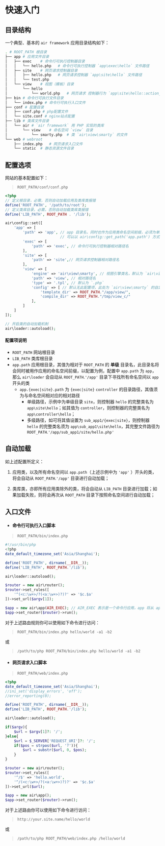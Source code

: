 # 快速入门

## 目录结构

一个典型、基本的 `air framework` 应用目录结构如下： 

```sh
. # ROOT_PATH 根目录
├── app # 应用文件目录
│   ├── exec    # 命令行可执行控制器目录
│   │   └── hello.php   # 命令行可执行控制器 `app\exec\hello` 文件路径
│   ├── site    # 网页请求控制器目录
│   │   ├── hello.php   # 网页请求控制器 `app\site\hello` 文件路径 
│   │   └── test.php
│   └── view    # 视图（模板）目录
│       └── hello
│           └── world.php   # 网页请求 控制器行为 `app\site\hello::action_world()` 的默认视图文件路径
├── bin # 命令行可执行文件目录
│   └── index.php # 命令行可执行入口文件
├── conf # 配置目录
│   ├── conf.php # php配置文件
│   └── site.conf # nginx站点配置
├── lib # 类库文件目录
│   └── air # `air framework` 用 PHP 实现的类库 
│       └── view    # 命名空间 `view` 目录 
│           └── smarty.php  # 类 `air\view\smarty` 的文件
└── web # webroot
    ├── index.php   # 网页请求入口文件
    └── static  # 静态资源文件目录
```

## 配置选项

网站的基本配置如下：

>`ROOT_PATH/conf/conf.php` 

```php
<?php
// 定义根目录，必需，否则自动加载应用及类库类报错
define('ROOT_PATH', '/path/to/root');
// 定义类库目录，必需，否则自动加载类库类报错
define('LIB_PATH', ROOT_PATH . '/lib');

air\config::set([
    'app' => [
        'path' => 'app', // app 目录名，同时也作为应用类命名空间前缀，必须为单级目录名
                         // 可以以 air\config::get_path('app.path') 方式进行访问
        'exec' => [
            'path' => 'exec', // 命令行可执行控制器相对路径名
        ],
        'site' => [
            'path' => 'site',// 网页请求控制器相对路径名
        ],
        'view' => [
            'engine' => 'air\view\smarty', // 视图引擎类名，默认为 `air\view`
            'path' => 'view', // 相对路径名
            'type' => '.tpl', // 默认为 `.php`
            'config' => [ // 默认无此配置项，此处为 `air\view\smarty` 的自定义配置项
                'template_dir' => ROOT_PATH."/app/view/",
                'compile_dir' => ROOT_PATH."/tmp/view_c/"
            ],
        ]
    ]
]);

// 开启类的自动加载机制
air\loader::autoload();
```


#### 配置项说明

* `ROOT_PATH` 网站根目录
* `LIB_PATH` 类库根目录
* `app.path` 应用根目录，其值为相对于 `ROOT_PATH` 的 **单级** 目录名，此目录名将会同时被用作应用的命名空间前缀，以配置为例，配置中 `app.path` 为 `app`，那么 `air\loader` 会自动从 `ROOT_PATH`.`'/app'` 目录下寻找所有命名空间以 `app` 开头的类
    * `app.{exec|site}.path` 为 `{exec|site}` `controller` 的目录路径，其值须为与命名空间相对应的相对路径
        * 单级路径，示例中为单级目录 `site`，则控制器 `hello` 的完整类名为 `app\site\hello`；如其值为 `controller`，则控制器的完整类名为 `app\controller\hello`；
        * 多级路径，如可将其值设置为 `sub_app1/{exec|site}`，则控制器 `hello` 的完整类名须为 `app\sub_app1\site\hello`，其完整文件路径为 `ROOT_PATH`.`'/app/sub_app1/site/hello.php'`

## 自动加载

如上述配置所定义：

1. 应用类，以及所有命名空间以 `app.path`（上述示例中为 `'app'` ）开头的类，将会自动从 `ROOT_PATH`.`'/app'` 目录进行自动加载；

2. 类库类，亦即所有应用类除外的类，将会自动从 `LIB_PATH` 目录进行加载；如果加载失败，则将会再次从 `ROOT_PATH` 目录下按照命名空间进行自动加载；
 
## 入口文件

* #### 命令行可执行入口脚本

>`ROOT_PATH/bin/index.php` 

```php
#!/usr/bin/php
<?php
date_default_timezone_set('Asia/Shanghai');

define('ROOT_PATH', dirname(__DIR__));
define('LIB_PATH', ROOT_PATH.'/lib');

air\loader::autoload();

$router = new air\router();
$router->set_rules([
    '^(<c:\w+>/?(<a:\w+>)?)?' => '$c.$a'
])->set_url($argv[1]);

$app = new air\app(AIR_EXEC); // AIR_EXEC 表示是一个命令行应用，app 将从 app.exec.path 下去加载controller 
$app->set_router($router)->run();

```

对于上述路由规则你可以使用如下命令进行访问：

> `ROOT_PATH/bin/index.php hello/world -a1 -b2`

或

> `/path/to/php ROOT_PATH/bin/index.php hello/world -a1 -b2`

* #### 网页请求入口脚本

> `ROOT_PATH/web/index.php` 

```php
<?php
date_default_timezone_set('Asia/Shanghai');
//ini_set('display_errors', 'off');
//error_reporting(0);

define('ROOT_PATH', dirname(__DIR__));
define('LIB_PATH', ROOT_PATH.'/lib');

air\loader::autoload();

if($argv){
    $url = $argv[1]?: '/';
}else{
    $url = $_SERVER['REQUEST_URI']?: '/';
    if($pos = strpos($url, '?')){
        $url = substr($url, 0, $pos);
    }
}

$router = new air\router();
$router->set_rules([
    '^/$' => 'hello.world',
    '^/(<c:\w+>/?(<a:\w+>)?)?' => '$c.$a'
])->set_url($url);

$app = new air\app();
$app->set_router($router)->run();

```

对于上述路由你可以使用如下命令进行访问：

> `http://your.site.name/hello/world`

或

> `/path/to/php ROOT_PATH/web/index.php /hello/world`

